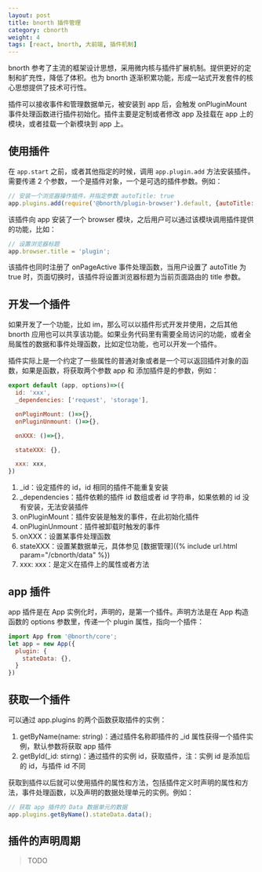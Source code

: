 ```yaml
---
layout: post
title: bnorth 插件管理
category: cbnorth
weight: 4
tags: [react, bnorth, 大前端, 插件机制]
---
```


bnorth 参考了主流的框架设计思想，采用微内核与插件扩展机制。提供更好的定制和扩充性，降低了体积。也为 bnorth 逐渐积累功能，形成一站式开发套件的核心思想提供了技术可行性。

插件可以接收事件和管理数据单元，被安装到 app 后，会触发 onPluginMount 事件处理函数进行插件初始化。插件主要是定制或者修改 app 及挂载在 app 上的模块，或者挂载一个新模块到 app 上。

## 使用插件

在 `app.start` 之前，或者其他指定的时候，调用 `app.plugin.add` 方法安装插件。需要传递 2 个参数，一个是插件对象，一个是可选的插件参数。例如：

```js
// 安装一个浏览器操作插件，并指定参数 autoTitle: true
app.plugins.add(require('@bnorth/plugin-browser').default, {autoTitle: true});
```

该插件向 app 安装了一个 browser 模块，之后用户可以通过该模块调用插件提供的功能，比如：

```js
// 设置浏览器标题
app.browser.title = 'plugin';
```

该插件也同时注册了 onPageActive 事件处理函数，当用户设置了 autoTitle 为 true 时，页面切换时，该插件将设置浏览器标题为当前页面路由的 title 参数。

## 开发一个插件

如果开发了一个功能，比如 im，那么可以以插件形式开发并使用，之后其他 bnorth 应用也可以共享该功能。如果业务代码里有需要全局访问的功能，或者全局属性的数据和事件处理函数，比如定位功能，也可以开发一个插件。

插件实际上是一个约定了一些属性的普通对象或者是一个可以返回插件对象的函数，如果是函数，将获取两个参数 app 和 添加插件是的参数，例如：

```js
export default (app, options)=>({
  id: 'xxx',
  _dependencies: ['request', 'storage'],

  onPluginMount: ()=>{},
  onPluginUnmount: ()=>{},

  onXXX: ()=>{},

  stateXXX: {},

  xxx: xxx,
})
```

1. _id：设定插件的 id，id 相同的插件不能重复安装
1. _dependencies：插件依赖的插件 id 数组或者 id 字符串，如果依赖的 id 没有安装，无法安装插件
1. onPluginMount：插件安装是触发的事件，在此初始化插件
1. onPluginUnmount：插件被卸载时触发的事件
1. onXXX：设置某事件处理函数
1. stateXXX：设置某数据单元，具体参见 [数据管理]({% include url.html param="/cbnorth/data" %})
1. xxx: xxx：是定义在插件上的属性或者方法

## app 插件

app 插件是在 App 实例化时，声明的，是第一个插件。声明方法是在 App 构造函数的 options 参数里，传递一个 plugin 属性，指向一个插件：

```js
import App from '@bnorth/core';
let app = new App({
  plugin: {
    stateData: {},
  }
})
```

## 获取一个插件

可以通过 app.plugins 的两个函数获取插件的实例：

1. getByName(name: string)：通过插件名称即插件的 _id 属性获得一个插件实例，默认参数将获取 app 插件
1. getById(_id: stirng)：通过插件的实例 id，获取插件，注：实例 id 是添加后的 id，与插件 id 不同

获取到插件以后就可以使用插件的属性和方法，包括插件定义时声明的属性和方法，事件处理函数，以及声明的数据处理单元的实例。例如：

```js
// 获取 app 插件的 Data 数据单元的数据
app.plugins.getByName().stateData.data();
```

## 插件的声明周期

> TODO